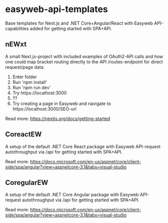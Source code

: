 # easyweb-api-templates
Base templates for Next.js and .NET Core+Angular/React with Easyweb API-capabilities added for getting started with SPA+API.

## nEWxt
A small Next.js-project with included examples of OAuth2-API calls and how one could map bracket routing directly to the API /routes-endpoint for direct request/page data.   

1. Enter folder
2. Run 'npm install'
3. Run 'npm run dev'
4. Try https://localhost:3000
5. ??
6. Try creating a page in Easyweb and navigate to https://localhost:3000/SEO-url

Read more: https://nextjs.org/docs/getting-started

## CoreactEW
A setup of the default .NET Core React package with Easyweb API-request autothroughput via /api for getting started with SPA+API.

Read more: https://docs.microsoft.com/en-us/aspnet/core/client-side/spa/angular?view=aspnetcore-3.1&tabs=visual-studio


## CoregularEW
A setup of the default .NET Core Angular package with Easyweb API-request autothroughput via /api for getting started with SPA+API.

Read more: https://docs.microsoft.com/en-us/aspnet/core/client-side/spa/angular?view=aspnetcore-3.1&tabs=visual-studio